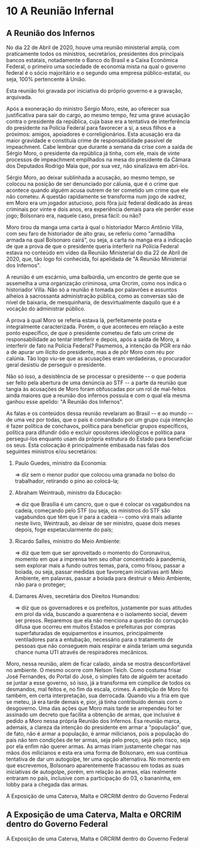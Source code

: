 # 10 A Reunião Infernal



## A Reunião dos Infernos



No dia 22 de Abril de 2020, houve uma reunião ministerial ampla, com praticamente todos os ministros, secretários, presidentes dos principais bancos estatais, notadamente o Banco do Brasil e a Caixa Econômica Federal, o primeiro uma sociedade de economia mista na qual o governo federal é o sócio majoritário e o segundo uma empresa público-estatal, ou seja, 100% pertencente à União.



Esta reunião foi gravada por iniciativa do próprio governo e a gravação, arquivada.



Após a exoneração do ministro Sérgio Moro, este, ao oferecer sua justificativa para sair do cargo, ao mesmo tempo, fez uma grave acusação contra o presidente da república, cuja base era a tentativa de interferência do presidente na Polícia Federal para favorecer a si, a seus filhos e a próximos: amigos, apoiadores e correligionários. Esta acusação era da maior gravidade e constituía crime de responsabilidade passível de impeachment. Cabe lembrar que durante a semana da crise com a saída de Sérgio Moro, o presidente da república já tinha, com ele, mais de vinte processos de impeachment empilhados na mesa do presidente da Câmara dos Deputados Rodrigo Maia que, por sua vez, não sinalizava em abri-los.



Sérgio Moro, ao deixar sublinhada a acusação, ao mesmo tempo, se colocou na posição de ser denunciado por cálunia, que é o crime que acontece quando alguém acusa outrem de ter cometido um crime que ele não cometeu. A questão rapidamente se transforma num jogo de xadrez, em Moro era um jogador astucioso, pois fôra juiz federal dedicado às áreas criminais por vinte e dois anos, era experiência demais para ele perder esse jogo; Bolsonaro era, naquele caso, presa fácil: ou não?



Moro tirou da manga uma carta à qual o historiador Marco Antônio Villa, com seu faro de historiador de alto grau, se referiu como "armadilha armada na qual Bolsonaro cairá", ou seja, a carta na manga era a indicação de que a prova de que o presidente queria interferir na Polícia Federal estava no conteúdo em vídeo da Reunião Ministerial do dia 22 de Abril de 2020, que, tão logo foi conhecida, foi apelidada de "A Reunião Ministerial dos Infernos".



A reunião é um escárnio, uma balbúrdia, um encontro de gente que se assemelha a uma organização criminosa, uma Orcrim, como nos indica o historiador Villa. Não só a reunião é tomada por palavrões e assuntos alheios à sacrossanta administração pública, como as conversas são de nível de baixaria, de mesquinharia, de desvirtualmente daquilo que é a vocação do administrar público.



A prova à qual Moro se referia estava lá, perfeitamente posta e integralmente caracterizada. Porém, o que aconteceu em relação a este ponto específico, de que o presidente cometeu de fato um crime de responsabilidade ao tentar interferir e depois, após a saída de Moro, a interferir de fato na Polícia Federal? Pasmemos, a intenção da PGR era não a de apurar um ilícito do presidente, mas a de pôr Moro com réu por calúnia. Tão logo viu-se que as acusações eram verdadeiras, o procurador geral desistiu de perseguir o presidente.



Não só isso, a desistência de se processar o presidente -- o que poderia ser feito pela abertura de uma denúncia ao STF -- a parte da reunião que tangia às acusações de Moro foram obfuscadas por um rol de mal-feitos ainda maiores que a reunião dos infernos possuía e com o qual ela mesma ganhou esse apelido: "A Reunião dos Infernos".



As falas e os conteúdos dessa reunião revelaram ao Brasil -- e ao mundo -- de uma vez por todas, que o país é comandado por um grupo cuja intenção é fazer política de conchavos, política para beneficiar grupos específicos, política para difundir ódio e excluir opositores ideológicos e política para persegui-los enquanto usam da própria estrutura do Estado para beneficiar os seus. Esta colocação é principalmente embasada nas falas dos seguintes ministros e/ou secretários:



1) Paulo Guedes, ministro da Economia:

	=> diz sem o menor pudor que colocou uma granada no bolso do trabalhador, retirando o pino ao colocá-la;



2) Abraham Weintraub, ministro da Educação:

   => diz que Brasília é um cancro, que o que é colocar os vagabundos na cadeia, começando pelo STF (ou seja, os ministros do STF são vagabundos que têm que ir para a cadeia -- como virá mais adiante neste livro, Weintraub, ao deixar de ser ministro, quase dois meses depois, foge espetacularmente do país;



3) Ricardo Salles, ministro do Meio Ambiente:

   => diz que tem que ser aproveitado o momento do Coronavírus, momento em que a imprensa tem seu olhar concentrado à pandemia, sem explorar mais a fundo outros temas, para, como frisou, passar a boiada, ou seja, passar medidas que favoreçam iniciativas anti Meio Ambiente, em palavras, passar a boiada para destruir o Meio Ambiente, não para o proteger;

   

4) Damares Alves, secretária dos Direitos Humandos:

   => diz que os governadores e os prefeitos, justamente por suas atitudes em prol da vida, buscando a quarentena e o isolamento social, devem ser presos. Reparemos que ela não menciona a questão do corrupção difusa que ocorreu em muitos Estados e prefeituras por compras superfaturadas de equipamentos e insumos, principalmente ventiladores para a entubação, necessário para o tratamento de pessoas que não conseguem mais respirar e ainda teriam uma segunda chance numa UTI através de respiradores mecânicos.



Moro, nessa reunião, além de ficar calado, ainda se mostra desconfortável no ambiente. O mesmo ocorre com Nelson Teich. Como costuma frisar José Fernandes, do Portal do José, o simples fato de alguém ter aceitado se juntar a esse governo, só isso, já a transforma em cúmplice de todos os desmandos, mal feitos e, no fim da escala, crimes. A ambição de Moro foi também, em certa interpretação, sua derrocada. Quando viu a fria em que se meteu, já era tarde demais e, pior, já tinha contribuído demais com o desgoverno. Uma das ações que Moro mais tarde se arrependeu foi ter assinado um decreto que facilita a obtenção de armas, que inclusive é pedido a Moro nessa própria Reunião dos Infernos. Esa reunião marca, ademais, a clareza da intenção do presidente em armar a "população" que, de fato, não é armar a população, é armar milicianos, pois a população do país não tem condições de ter armas, seja pelo preço, seja pelo risco, seja por ela enfim não querer armas.  As armas iriam justamente chegar nas mãos dos milicianos e esta era uma forma de Bolsonaro, em sua contínua tentativa de dar um autogolpe, ter uma opção alternativa. No momento em que escrevemos, Bolsonaro aparentemente fracassou em todas as suas iniciativas de autogolpe, porém, em relação às armas, elas realmente entraram no país, inclusive com a participação do 03, o bananinha, em lobby para a chegada das armas.



 













A Exposição de uma Caterva, Malta e ORCRIM dentro do Governo Federal



## A Exposição de uma Caterva, Malta e ORCRIM dentro do Governo Federal



A Exposição de uma Caterva, Malta e ORCRIM dentro do Governo Federal
